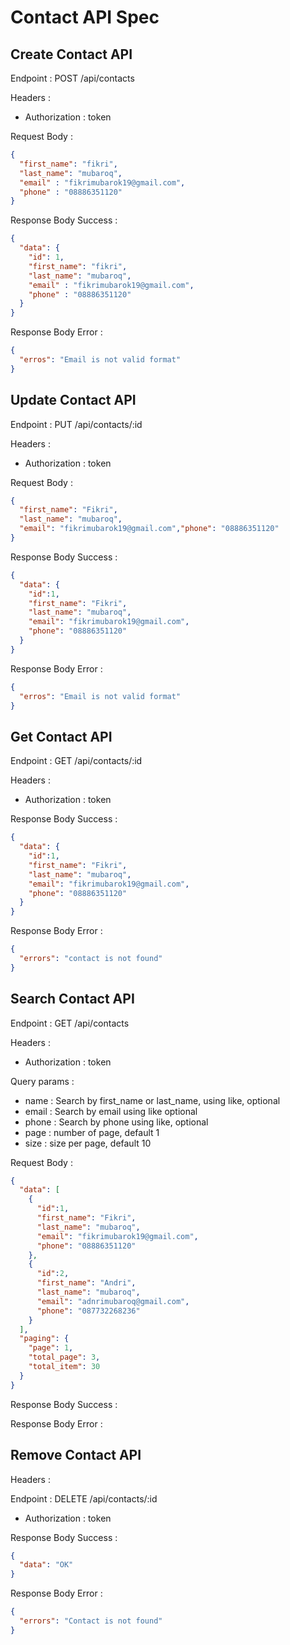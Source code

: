 # Contact API Spec

## Create Contact API

Endpoint : POST /api/contacts 

Headers : 
- Authorization : token

Request Body : 

```json
{
  "first_name": "fikri",
  "last_name": "mubaroq",
  "email" : "fikrimubarok19@gmail.com",
  "phone" : "08886351120"
}
```
Response Body Success :

```json
{
  "data": {
    "id": 1,
    "first_name": "fikri",
    "last_name": "mubaroq",
    "email" : "fikrimubarok19@gmail.com",
    "phone" : "08886351120"
  }
}
```
Response Body Error :
```json
{
  "erros": "Email is not valid format"
}
```

## Update Contact API

Endpoint : PUT /api/contacts/:id

Headers : 
- Authorization : token

Request Body : 
```json
{
  "first_name": "Fikri",
  "last_name": "mubaroq",
  "email": "fikrimubarok19@gmail.com","phone": "08886351120"
}
```

Response Body Success :

```json
{
  "data": {
    "id":1,
    "first_name": "Fikri",
    "last_name": "mubaroq",
    "email": "fikrimubarok19@gmail.com",
    "phone": "08886351120"
  }
}
```
Response Body Error :
```json
{
  "erros": "Email is not valid format"
}
```
## Get Contact API

Endpoint : GET /api/contacts/:id

Headers : 
- Authorization : token

Response Body Success :

```json
{
  "data": {
    "id":1,
    "first_name": "Fikri",
    "last_name": "mubaroq",
    "email": "fikrimubarok19@gmail.com",
    "phone": "08886351120"
  }
}
```

Response Body Error :
```json
{
  "errors": "contact is not found"
}
```

## Search Contact API

Endpoint : GET /api/contacts

Headers : 
- Authorization : token

Query params : 
- name : Search by first_name or last_name, using like, optional
- email : Search by email using like optional
- phone : Search by phone using like, optional
- page : number of page, default 1
- size : size per page, default 10

Request Body : 
```json
{
  "data": [
    {
      "id":1,
      "first_name": "Fikri",
      "last_name": "mubaroq",
      "email": "fikrimubarok19@gmail.com",
      "phone": "08886351120"
    },
    {
      "id":2,
      "first_name": "Andri",
      "last_name": "mubaroq",
      "email": "adnrimubaroq@gmail.com",
      "phone": "087732268236"
    }
  ],
  "paging": {
    "page": 1,
    "total_page": 3,
    "total_item": 30
  }
}
```

Response Body Success :

Response Body Error :

## Remove Contact API

Headers : 

Endpoint : DELETE /api/contacts/:id

- Authorization : token

Response Body Success :

```json
{
  "data": "OK"
}
```

Response Body Error :

```json
{
  "errors": "Contact is not found"
}
```
